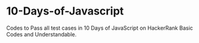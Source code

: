# 10-Days-of-Javascript
Codes to Pass all test cases in 10 Days of JavaScript on HackerRank
Basic Codes and Understandable.
